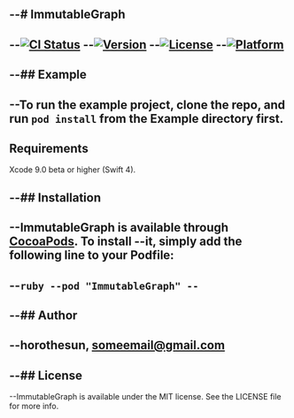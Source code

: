 --# ImmutableGraph
--
--[![CI Status](http://img.shields.io/travis/horothesun/ImmutableGraph.svg?style=flat)](https://travis-ci.org/horothesun/ImmutableGraph)
--[![Version](https://img.shields.io/cocoapods/v/ImmutableGraph.svg?style=flat)](http://cocoapods.org/pods/ImmutableGraph)
--[![License](https://img.shields.io/cocoapods/l/ImmutableGraph.svg?style=flat)](http://cocoapods.org/pods/ImmutableGraph)
--[![Platform](https://img.shields.io/cocoapods/p/ImmutableGraph.svg?style=flat)](http://cocoapods.org/pods/ImmutableGraph)
--
--## Example
--
--To run the example project, clone the repo, and run `pod install` from the Example directory first.
--
## Requirements

Xcode 9.0 beta or higher (Swift 4).

--## Installation
--
--ImmutableGraph is available through [CocoaPods](http://cocoapods.org). To install
--it, simply add the following line to your Podfile:
--
--```ruby
--pod "ImmutableGraph"
--```
--
--## Author
--
--horothesun, someemail@gmail.com
--
--## License
--
--ImmutableGraph is available under the MIT license. See the LICENSE file for more info.
